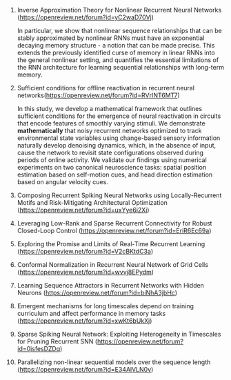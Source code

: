 1. Inverse Approximation Theory for Nonlinear Recurrent Neural Networks (https://openreview.net/forum?id=yC2waD70Vj)

    In particular, we show that nonlinear sequence relationships that can be stably approximated by nonlinear RNNs must have an exponential decaying memory structure - a notion that can be made precise. This extends the previously identified curse of memory in linear RNNs into the general nonlinear setting, and quantifies the essential limitations of the RNN architecture for learning sequential relationships with long-term memory. 
    


2. Sufficient conditions for offline reactivation in recurrent neural networks(https://openreview.net/forum?id=RVrINT6MT7)

    In this study, we develop a mathematical framework that outlines sufficient conditions for the emergence of neural reactivation in circuits that encode features of smoothly varying stimuli. 
    We demonstrate **mathematically** that noisy recurrent networks optimized to track environmental state variables using change-based sensory information naturally develop denoising dynamics, which, in the absence of input, cause the network to revisit state configurations observed during periods of online activity. 
    We validate our findings using numerical experiments on two canonical neuroscience tasks: spatial position estimation based on self-motion cues, and head direction estimation based on angular velocity cues. 

    

3. Composing Recurrent Spiking Neural Networks using Locally-Recurrent Motifs and Risk-Mitigating Architectural Optimization (https://openreview.net/forum?id=uxYye6i2Xi)



4. Leveraging Low-Rank and Sparse Recurrent Connectivity for Robust Closed-Loop Control (https://openreview.net/forum?id=EriR6Ec69a)



5. Exploring the Promise and Limits of Real-Time Recurrent Learning (https://openreview.net/forum?id=V2cBKtdC3a)



6. Conformal Normalization in Recurrent Neural Network of Grid Cells (https://openreview.net/forum?id=wvvj8EPydm)



7. Learning Sequence Attractors in Recurrent Networks with Hidden Neurons (https://openreview.net/forum?id=biNhA3jbHc)



8. Emergent mechanisms for long timescales depend on training curriculum and affect performance in memory tasks (https://openreview.net/forum?id=xwKt6bUkXj)



9. Sparse Spiking Neural Network: Exploiting Heterogeneity in Timescales for Pruning Recurrent SNN (https://openreview.net/forum?id=0jsfesDZDq)



10. Parallelizing non-linear sequential models over the sequence length (https://openreview.net/forum?id=E34AlVLN0v)



